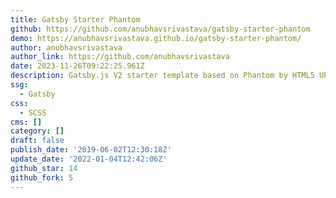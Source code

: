 ```yaml
---
title: Gatsby Starter Phantom
github: https://github.com/anubhavsrivastava/gatsby-starter-phantom
demo: https://anubhavsrivastava.github.io/gatsby-starter-phantom/
author: anubhavsrivastava
author_link: https://github.com/anubhavsrivastava
date: 2023-11-26T09:22:25.961Z
description: Gatsby.js V2 starter template based on Phantom by HTML5 UP
ssg:
  - Gatsby
css:
  - SCSS
cms: []
category: []
draft: false
publish_date: '2019-06-02T12:30:18Z'
update_date: '2022-01-04T12:42:06Z'
github_star: 14
github_fork: 5
---
```

